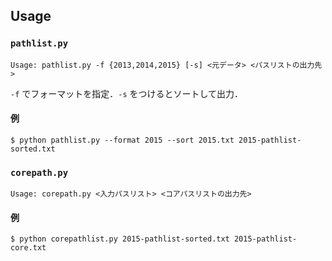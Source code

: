 ## Usage
### `pathlist.py`

```
Usage: pathlist.py -f {2013,2014,2015} [-s] <元データ> <パスリストの出力先>
```

`-f` でフォーマットを指定．`-s` をつけるとソートして出力．

#### 例

```
$ python pathlist.py --format 2015 --sort 2015.txt 2015-pathlist-sorted.txt
```

### `corepath.py`

```
Usage: corepath.py <入力パスリスト> <コアパスリストの出力先>
```

#### 例

```
$ python corepathlist.py 2015-pathlist-sorted.txt 2015-pathlist-core.txt
```
